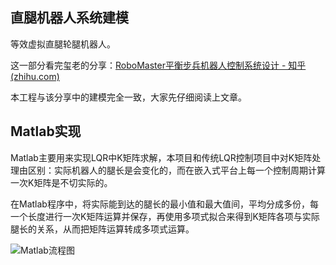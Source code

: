 ## 直腿机器人系统建模                               

等效虚拟直腿轮腿机器人。

这一部分看完玺老的分享：[RoboMaster平衡步兵机器人控制系统设计 - 知乎 (zhihu.com)](https://zhuanlan.zhihu.com/p/563048952)

本工程与该分享中的建模完全一致，大家先仔细阅读上文章。

## Matlab实现

Matlab主要用来实现LQR中K矩阵求解，本项目和传统LQR控制项目中对K矩阵处理由区别：实际机器人的腿长是会变化的，而在嵌入式平台上每一个控制周期计算一次K矩阵是不切实际的。

在Matlab程序中，将实际能到达的腿长的最小值和最大值间，平均分成多份，每一个长度进行一次K矩阵运算并保存，再使用多项式拟合来得到K矩阵各项与实际腿长的关系，从而把矩阵运算转成多项式运算。

![Matlab流程图](D:\Github\wheel_leg_chassis_public\Img\Matlab流程图.png)

